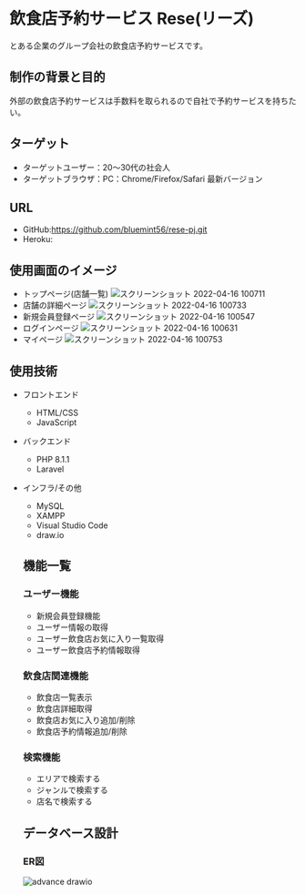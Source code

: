 # 飲食店予約サービス Rese(リーズ)
とある企業のグループ会社の飲食店予約サービスです。

## 制作の背景と目的
外部の飲食店予約サービスは手数料を取られるので自社で予約サービスを持ちたい。

## ターゲット
- ターゲットユーザー：20～30代の社会人
- ターゲットブラウザ：PC：Chrome/Firefox/Safari 最新バージョン

## URL
- GitHub:https://github.com/bluemint56/rese-pj.git
- Heroku:

## 使用画面のイメージ
- トップページ(店舗一覧)
![スクリーンショット 2022-04-16 100711](https://user-images.githubusercontent.com/95206281/163655965-a7427d2e-1340-42fa-a5cb-f0c34599308f.png)
- 店舗の詳細ページ
![スクリーンショット 2022-04-16 100733](https://user-images.githubusercontent.com/95206281/163655990-f90e5cb8-f64e-4996-ae34-a379b01600ce.png)
- 新規会員登録ページ
![スクリーンショット 2022-04-16 100547](https://user-images.githubusercontent.com/95206281/163656011-bc6009b6-cbee-4914-8ab8-2d8fef586171.png)
- ログインページ
![スクリーンショット 2022-04-16 100631](https://user-images.githubusercontent.com/95206281/163656035-d07312e4-0644-49f1-b73f-fbd3d78cebfe.png)
- マイページ
![スクリーンショット 2022-04-16 100753](https://user-images.githubusercontent.com/95206281/163656043-70f20c51-b878-4239-b31f-0108fceec992.png)

## 使用技術
- フロントエンド
  - HTML/CSS
  - JavaScript
- バックエンド
  - PHP 8.1.1
  - Laravel
- インフラ/その他
  - MySQL
  - XAMPP
  - Visual Studio Code
  - draw.io
  
  ## 機能一覧
  ### ユーザー機能
  - 新規会員登録機能
  - ユーザー情報の取得
  - ユーザー飲食店お気に入り一覧取得
  - ユーザー飲食店予約情報取得
  ### 飲食店関連機能
  - 飲食店一覧表示
  - 飲食店詳細取得
  - 飲食店お気に入り追加/削除
  - 飲食店予約情報追加/削除
  ### 検索機能
  - エリアで検索する
  - ジャンルで検索する
  - 店名で検索する
  
  ## データベース設計
  ### ER図
  ![advance drawio](https://user-images.githubusercontent.com/95206281/163293384-3f00bf71-a0cb-49de-ac05-0b7fea68f09d.png)
 
